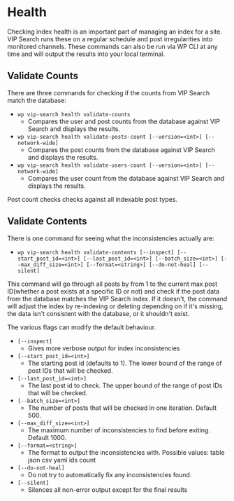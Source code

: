 # Health

Checking index health is an important part of managing an index for a site. VIP Search runs these on a regular schedule and post irregularities into monitored channels. These commands can also be run via WP CLI at any time and will output the results into your local terminal.

## Validate Counts <a name='validate-counts'></a>

There are three commands for checking if the counts from VIP Search match the database:

- `wp vip-search health validate-counts`
    - Compares the user and post counts from the database against VIP Search and displays the results.
- `wp vip-search health validate-posts-count [--version=<int>] [--network-wide]`
    - Compares the post counts from the database against VIP Search and displays the results.
- `wp vip-search health validate-users-count [--version=<int>] [--network-wide]`
    - Compares the user count from the database against VIP Search and displays the results.

Post count checks checks against all indexable post types.

## Validate Contents <a name='validate-contents'></a>

There is one command for seeing what the inconsistencies actually are:

- `wp vip-search health validate-contents [--inspect] [--start_post_id=<int>] [--last_post_id=<int>] [--batch_size=<int>] [--max_diff_size=<int>] [--format=<string>] [--do-not-heal] [--silent]`

This command will go through all posts by from 1 to the current max post ID(whether a post exists at a specific ID or not) and check if the post data from the database matches the VIP Search index. If it doesn't, the command will adjust the index by re-indexing or deleting depending on if it's missing, the data isn't consistent with the database, or it shouldn't exist.

The various flags can modify the default behaviour.

- `[--inspect]` 
    - Gives more verbose output for index inconsistencies
- `[--start_post_id=<int>]`
    - The starting post id (defaults to 1). The lower bound of the range of post IDs that will be checked.
- `[--last_post_id=<int>]`
    - The last post id to check. The upper bound of the range of post IDs that will be checked.
- `[--batch_size=<int>]`
    - The number of posts that will be checked in one iteration. Default 500.
- `[--max_diff_size=<int>]`
    - The maximum number of inconsistencies to find before exiting. Default 1000.
- `[--format=<string>]` 
    - The format to output the inconsistencies with. Possible values: table json csv yaml ids count
- `[--do-not-heal]` 
    - Do not try to automatically fix any inconsistencies found.
- `[--silent]`
    - Silences all non-error output except for the final results
